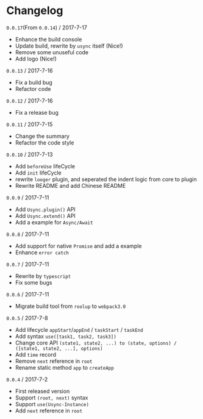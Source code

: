 # Changelog

`0.0.17`(From `0.0.14`) / 2017-7-17

- Enhance the build console
- Update build, rewrite by `usync` itself (Nice!)
- Remove some unuseful code
- Add logo (Nice!)

`0.0.13` / 2017-7-16

- Fix a build bug
- Refactor code

`0.0.12` / 2017-7-16

- Fix a release bug

`0.0.11` / 2017-7-15

- Change the summary
- Refactor the code style

`0.0.10` / 2017-7-13

- Add `beforeUse` lifeCycle
- Add `init` lifeCycle
- rewrite `looger` plugin, and seperated the indent logic from core to plugin
- Rewrite README and add Chinese README

`0.0.9` / 2017-7-11

- Add `Usync.plugin()` API
- Add `Usync.extend()` API
- Add a example for `Async/Await`

`0.0.8` / 2017-7-11

- Add support for native `Promise` and add a example
- Enhance `error catch`

`0.0.7` / 2017-7-11

- Rewrite by `typescript`
- Fix some bugs

`0.0.6` / 2017-7-11

- Migrate build tool from `roolup` to `webpack3.0`

`0.0.5` / 2017-7-8

- Add lifecycle `appStart`/`appEnd` / `taskStart` / `taskEnd`
- Add syntax `use([task1, task2, task3])`
- Change core API `(state1, state2, ...) to (state, options) / ([state1, state2, ...], options)`
- Add `time` record
- Remove `next` reference in `root`
- Rename static method `app` to `createApp`


`0.0.4` / 2017-7-2

- First released version
- Support `(root, next)` syntax
- Support `use(Usync-Instance)`
- Add `next` reference in `root`